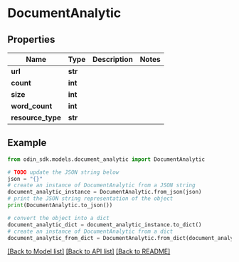 # DocumentAnalytic


## Properties

Name | Type | Description | Notes
------------ | ------------- | ------------- | -------------
**url** | **str** |  | 
**count** | **int** |  | 
**size** | **int** |  | 
**word_count** | **int** |  | 
**resource_type** | **str** |  | 

## Example

```python
from odin_sdk.models.document_analytic import DocumentAnalytic

# TODO update the JSON string below
json = "{}"
# create an instance of DocumentAnalytic from a JSON string
document_analytic_instance = DocumentAnalytic.from_json(json)
# print the JSON string representation of the object
print(DocumentAnalytic.to_json())

# convert the object into a dict
document_analytic_dict = document_analytic_instance.to_dict()
# create an instance of DocumentAnalytic from a dict
document_analytic_from_dict = DocumentAnalytic.from_dict(document_analytic_dict)
```
[[Back to Model list]](../README.md#documentation-for-models) [[Back to API list]](../README.md#documentation-for-api-endpoints) [[Back to README]](../README.md)


